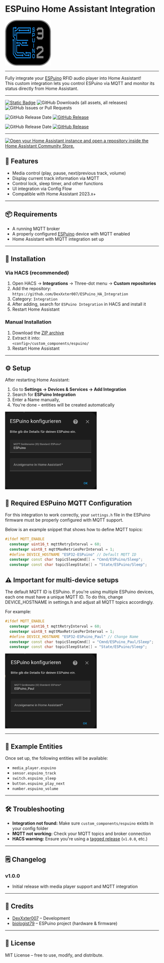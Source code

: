 # ESPuino Home Assistant Integration

<img src="image/icon.png" alt="" width="150"/>


---

Fully integrate your [ESPuino](https://github.com/biologist79/ESPuino) RFID audio player into Home Assistant!  
This custom integration lets you control ESPuino via MQTT and monitor its status directly from Home Assistant.

---

[![Static Badge](https://img.shields.io/badge/HACS-Custom-41BDF5?style=for-the-badge&logo=homeassistantcommunitystore&logoColor=white)](https://github.com/hacs/integration) 
![GitHub Downloads (all assets, all releases)](https://img.shields.io/github/downloads/DexXxter007/ESPuino_HA_Integration/total?style=for-the-badge)
![GitHub Issues or Pull Requests](https://img.shields.io/github/issues/DexXxter007/ESPuino_HA_Integration?style=for-the-badge)

![GitHub Release Date](https://img.shields.io/github/release-date-pre/DexXxter007/ESPuino_HA_Integration?style=for-the-badge&label=Latest%20Beta%20Release) [![GitHub Release](https://img.shields.io/github/v/release/DexXxter007/ESPuino_HA_Integration?include_prereleases&style=for-the-badge)](https://github.com/DexXxter007/ESPuino_HA_Integration/releases)

![GitHub Release Date](https://img.shields.io/github/release-date/DexXxter007/ESPuino_HA_Integration?style=for-the-badge&label=Latest%20Release) [![GitHub Release](https://img.shields.io/github/v/release/DexXxter007/ESPuino_HA_Integration?style=for-the-badge)](https://github.com/DexXxter007/ESPuino_HA_Integration/releases)


---
[![Open your Home Assistant instance and open a repository inside the Home Assistant Community Store.](https://my.home-assistant.io/badges/hacs_repository.svg)](https://my.home-assistant.io/redirect/hacs_repository/?owner=DexXxter007&repository=ESPuino_HA_Integration&category=Integration)


## 🔧 Features

- Media control (play, pause, next/previous track, volume)
- Display current track information via MQTT
- Control lock, sleep timer, and other functions
- UI integration via Config Flow
- Compatible with Home Assistant 2023.x+

---

## 📦 Requirements

- A running MQTT broker
- A properly configured [ESPuino](https://github.com/biologist79/ESPuino) device with MQTT enabled
- Home Assistant with MQTT integration set up

---

## 🚀 Installation

### Via HACS (recommended)

1. Open HACS → **Integrations** → Three-dot menu → **Custom repositories**
2. Add the repository: `https://github.com/DexXxter007/ESPuino_HA_Integration`
3. Category: `Integration`
4. After adding, search for `ESPuino Integration` in HACS and install it
5. Restart Home Assistant

### Manual Installation

1. Download the [ZIP archive](https://github.com/DexXxter007/ESPuino_HA_Integration/archive/refs/heads/main.zip)
2. Extract it into:  
   `<config>/custom_components/espuino/`
3. Restart Home Assistant

---

## ⚙️ Setup

After restarting Home Assistant:

1. Go to **Settings → Devices & Services → Add Integration**
2. Search for **ESPuino Integration**
3. Enter a Name manually, 
4. You're done – entities will be created automatically

<img src="image/1.png" alt="Default Config" width="300"/>


## 📡 Required ESPuino MQTT Configuration

For this integration to work correctly, your `settings.h` file in the ESPuino firmware must be properly configured with MQTT support.

Below is an example snippet that shows how to define MQTT topics:

```cpp
#ifdef MQTT_ENABLE
  constexpr uint16_t mqttRetryInterval = 60;
  constexpr uint8_t mqttMaxRetriesPerInterval = 1;
  #define DEVICE_HOSTNAME "ESP32-ESPuino" // Default MQTT ID
  constexpr const char topicSleepCmnd[] = "Cmnd/ESPuino/Sleep";
  constexpr const char topicSleepState[] = "State/ESPuino/Sleep";
```
## ⚠️ Important for multi-device setups

The default MQTT ID is ESPuino.
If you're using multiple ESPuino devices, each one must have a unique MQTT ID.
To do this, change DEVICE_HOSTNAME in settings.h and adjust all MQTT topics accordingly.

For example:
```cpp
#ifdef MQTT_ENABLE
  constexpr uint16_t mqttRetryInterval = 60;
  constexpr uint8_t mqttMaxRetriesPerInterval = 1;
  #define DEVICE_HOSTNAME "ESP32-ESPuino_Paul" // Change Name
  constexpr const char topicSleepCmnd[] = "Cmnd/ESPuino_Paul/Sleep";
  constexpr const char topicSleepState[] = "State/ESPuino/Sleep";
```

<img src="image/2.png" alt="add Name" width="300"/>


---

## 🧪 Example Entities

Once set up, the following entities will be available:

- `media_player.espuino`
- `sensor.espuino_track`
- `switch.espuino_sleep`
- `button.espuino_play_next`
- `number.espuino_volume`

---

## 🛠️ Troubleshooting

- **Integration not found:** Make sure `custom_components/espuino` exists in your config folder
- **MQTT not working:** Check your MQTT topics and broker connection
- **HACS warning:** Ensure you're using a [tagged release](https://github.com/DexXxter007/ESPuino_HA_Integration/releases) (`v1.0.0`, etc.)

---

## 🗒️ Changelog

### v1.0.0
- Initial release with media player support and MQTT integration

---

## 👤 Credits

- [DexXxter007](https://github.com/DexXxter007) – Development
- [biologist79](https://github.com/biologist79/ESPuino) – ESPuino project (hardware & firmware)

---

## 🪪 License

MIT License – free to use, modify, and distribute.
